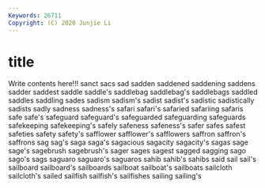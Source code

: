 ```yaml
---
Keywords: 26711
Copyright: (C) 2020 Junjie Li
---
```


# title

Write contents here!!!
sanct 
sacs 
sad 
sadden 
saddened
saddening 
saddens 
sadder 
saddest 
saddle 
saddle's 
saddlebag 
saddlebag's 
saddlebags 
saddled
saddles 
saddling 
sades 
sadism 
sadism's 
sadist 
sadist's 
sadistic 
sadistically 
sadists
sadly 
sadness 
sadness's 
safari 
safari's 
safaried 
safariing 
safaris 
safe 
safe's
safeguard 
safeguard's 
safeguarded 
safeguarding 
safeguards 
safekeeping 
safekeeping's 
safely 
safeness 
safeness's
safer 
safes 
safest 
safeties 
safety 
safety's 
safflower 
safflower's 
safflowers 
saffron
saffron's 
saffrons 
sag 
sag's 
saga 
saga's 
sagacious 
sagacity 
sagacity's 
sagas
sage 
sage's 
sagebrush 
sagebrush's 
sager 
sages 
sagest 
sagged 
sagging 
sago
sago's 
sags 
saguaro 
saguaro's 
saguaros 
sahib 
sahib's 
sahibs 
said 
sail
sail's 
sailboard 
sailboard's 
sailboards 
sailboat 
sailboat's 
sailboats 
sailcloth 
sailcloth's 
sailed
sailfish 
sailfish's 
sailfishes 
sailing 
sailing's 
